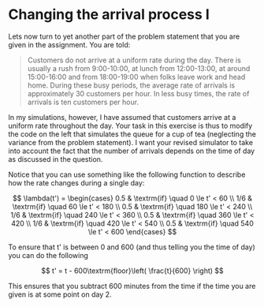 # Changing the arrival process I

Lets now turn to yet another part of the problem statement that you are given in the assignment.  You are told:

> Customers do not arrive at a uniform rate during the day. There is usually a rush from 9:00-10:00, at lunch from 12:00-13:00, at around 15:00-16:00 and from 18:00-19:00 when folks leave work and head home. During these busy periods, the average rate of arrivals is approximately 30 customers per hour. In less busy times, the rate of arrivals is ten customers per hour.

In my simulations, however, I have assumed that customers arrive at a uniform rate throughout the day.  Your task in this exercise is thus to modify the code on the left that simulates the queue for a cup of tea (neglecting the variance from the problem statement).  I want your revised simulator to take into account the fact that the number of arrivals depends on the time of day as discussed in the question.

Notice that you can use something like the following function to describe how the rate changes during a single day:

$$
\lambda(t') = \begin{cases}
0.5 & \textrm{if} \quad 0 \le t' < 60 \\
1/6 & \textrm{if} \quad 60 \le t' < 180 \\
0.5 & \textrm{if} \quad 180 \le t' < 240 \\
1/6 & \textrm{if} \quad 240 \le t' < 360 \\
0.5 & \textrm{if} \quad 360 \le t' < 420 \\
1/6 & \textrm{if} \quad 420 \le t' < 540 \\
0.5 & \textrm{if} \quad 540 \le t' < 600
\end{cases}
$$

To ensure that t' is between 0 and 600 (and thus telling you the time of day) you can do the following

$$
t' = t - 600\textrm{floor}\left( \frac{t}{600} \right)  
$$

This ensures that you subtract 600 minutes from the time if the time you are given is at some point on day 2. 
